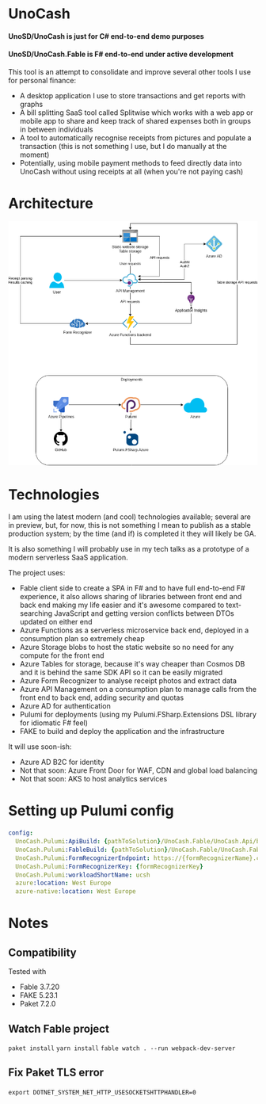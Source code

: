 # UnoCash

#### UnoSD/UnoCash is just for C# end-to-end demo purposes
#### UnoSD/UnoCash.Fable is F# end-to-end under active development

This tool is an attempt to consolidate and improve several other tools I use for personal finance:

* A desktop application I use to store transactions and get reports with graphs
* A bill splitting SaaS tool called Splitwise which works with a web app or mobile app to share and keep track of shared expenses both in groups in between individuals
* A tool to automatically recognise receipts from pictures and populate a transaction (this is not something I use, but I do manually at the moment)
* Potentially, using mobile payment methods to feed directly data into UnoCash without using receipts at all (when you're not paying cash)

# Architecture

![Outdated infrastructure diagram](https://github.com/UnoSD/UnoCash/raw/master/Architecture.png)

# Technologies

I am using the latest modern (and cool) technologies available; several are in preview, but, for now, this is not something I mean to publish as a stable production system; by the time (and if) is completed it they will likely be GA.

It is also something I will probably use in my tech talks as a prototype of a modern serverless SaaS application.

The project uses:

* Fable client side to create a SPA in F# and to have full end-to-end F# experience, it also allows sharing of libraries between front end and back end making my life easier and it's awesome compared to text-searching JavaScript and getting version conflicts between DTOs updated on either end
* Azure Functions as a serverless microservice back end, deployed in a consumption plan so extremely cheap
* Azure Storage blobs to host the static website so no need for any compute for the front end
* Azure Tables for storage, because it's way cheaper than Cosmos DB and it is behind the same SDK API so it can be easily migrated
* Azure Form Recognizer to analyse receipt photos and extract data
* Azure API Management on a consumption plan to manage calls from the front end to back end, adding security and quotas
* Azure AD for authentication
* Pulumi for deployments (using my Pulumi.FSharp.Extensions DSL library for idiomatic F# feel)
* FAKE to build and deploy the application and the infrastructure

It will use soon-ish:

* Azure AD B2C for identity
* Not that soon: Azure Front Door for WAF, CDN and global load balancing
* Not that soon: AKS to host analytics services

# Setting up Pulumi config

```yaml
config:
  UnoCash.Pulumi:ApiBuild: {pathToSolution}/UnoCash.Fable/UnoCash.Api/bin/Release/netcoreapp3.1/publish
  UnoCash.Pulumi:FableBuild: {pathToSolution}/UnoCash.Fable/UnoCash.Fable/output
  UnoCash.Pulumi:FormRecognizerEndpoint: https://{formRecognizerName}.cognitiveservices.azure.com/
  UnoCash.Pulumi:FormRecognizerKey: {formRecognizerKey}
  UnoCash.Pulumi:workloadShortName: ucsh
  azure:location: West Europe
  azure-native:location: West Europe
```

# Notes

## Compatibility

Tested with

* Fable 3.7.20
* FAKE 5.23.1
* Paket 7.2.0

## Watch Fable project

`paket install`
`yarn install`
`fable watch . --run webpack-dev-server`

## Fix Paket TLS error

`export DOTNET_SYSTEM_NET_HTTP_USESOCKETSHTTPHANDLER=0`